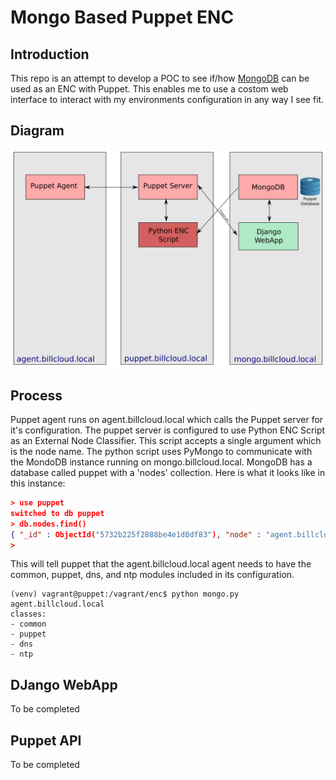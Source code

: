 # Mongo Based Puppet ENC

## Introduction

This repo is an attempt to develop a POC to see if/how [MongoDB](https://www.mongodb.com/)
 can be used as an ENC with Puppet.  This enables me to use a costom web interface to interact with my environments configuration in any way I see fit.

## Diagram

![Puppet ENC with MongoDB](https://raw.githubusercontent.com/billcloud-me/mongo_enc/master/img/diagram.png "Puppet ENC with MongoDB")

## Process

Puppet agent runs on agent.billcloud.local which calls the Puppet server for it's configuration.  The puppet server is configured to use Python ENC Script as an External Node Classifier.  This script accepts a single argument which is the node name.  The python script uses PyMongo to communicate with the MondoDB instance running on mongo.billcloud.local.  MongoDB has a database called puppet with a 'nodes' collection.  Here is what it looks like in this instance:

```json
> use puppet
switched to db puppet
> db.nodes.find()
{ "_id" : ObjectId("5732b225f2888be4e1d0df83"), "node" : "agent.billcloud.local", "classes" : [ "common", "puppet", "dns", "ntp" ] }
>
```

This will tell puppet that the agent.billcloud.local agent needs to have the common, puppet, dns, and ntp modules included in its configuration.

```
(venv) vagrant@puppet:/vagrant/enc$ python mongo.py agent.billcloud.local
classes:
- common
- puppet
- dns
- ntp
```

## DJango WebApp

To be completed

## Puppet API

To be completed
